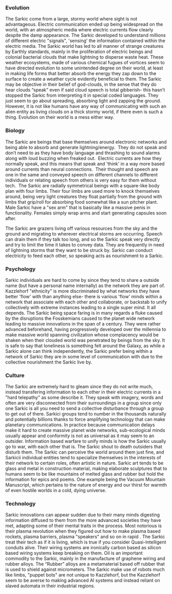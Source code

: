 
### Evolution 

The Sarkic come from a large, stormy world where sight is not advantageous.  Electric communication ended up being widespread on the world, with an atmospheric media where electric currents flow clearly despite the damp appearance.  The Sarkic developed to understand millions of different electric "signals", 'sensing' the information contained within the electric media.  The Sarkic world has led to all manner of strange creatures by Earthly standards, mainly in the proliferation of electric beings and colonial bacterial clouds that make lightning to disperse waste heat.  These weather ecosystems, made of various chemical fugues of vortices seem to have directed evolution to some unintended degree on their world, at least in making life forms that better absorb the energy they zap down to the surface to create a weather cycle evidently beneficial to them.  The Sarkic may be objective in their belief of god-clouds, in the sense that they do hear clouds “speak” even if said cloud speech is total gibberish- this hasn’t stopped the Sarkic from interpreting it in special coded languages.  They just seem to go about spreading, absorbing light and zapping the ground.  However, it is not like humans have any way of communicating with such an alien entity as living clouds on a thick stormy world, if there even is such a thing.  Evolution on their world is a mess either way.

### Biology

The Sarkic are beings that base themselves around electronic networks and being able to absorb and generate lightning/energy.  They do not speak and don’t need to as they have body language and thrashing to sound alarms along with loud buzzing when freaked out.  Electric currents are how they normally speak, and this means that speak and 'think' in a way more based around currents than neural connections.  Their thought and speech are one in the same and conveyed speech on different channels to different individuals or relating speech from others is very easy for them without tech.  The Sarkic are radially symmetrical beings with a square-like body plan with four limbs.  Their four limbs are used more to knock themselves around, being very light creatures they float partially from the ground with limbs that grip/roll for absorbing food somewhat like a sun pitcher plant.  Male Sarkic have a "sex arm" that is basically like a massive penis in functionality.  Females simply wrap arms and start generating capsules soon after.

The Sarkic are grazers living off various resources from the sky and the ground and migrating to wherever electrical storms are occurring.  Speech can drain them if they talk too long, and so the Sarkic speak very directly and try to limit the time it takes to convey data.  They are frequently in need of lightning storms that they want to be struck by.  Sarkic can conduct electricity to feed each other, so speaking acts as nourishment to a Sarkic.  

### Psychology

Sarkic individuals are hard to come by since they tend to share a outside name (but have a personal name internally) as the network they are part of.  Kazzlehorf "ethnicity" is more discriminated by what networks they have better 'flow' with than anything else- there is various 'flow' minds within a network that associate with each other and collaborate, or backstab to unify collectively with extreme instances leading to a single super mind.  It all depends.  The Sarkic being space faring is in many regards a fluke caused by the disruptions the Fosskemians caused to the planet wide network leading to massive innovations in the span of a century.  They were rather advanced beforehand, having progressively developed over the millennia to make massive world spanning civilization whose complacency would be shaken when their clouded world was penetrated by beings from the sky. It is safe to say that loneliness is something felt around the Galaxy, as while a Sarkic alone can think independently, the Sarkic prefer being within a network of Sarkic they are in some level of communication with due to the collective nourishment the Sarkic live by.

### Culture

The Sarkic are extremely hard to gleam since they do not write much, instead transfering information to each other in their electric currents in a "hard telepathy" as some describe it.  They speak with imagery, words and often are very disconnected from their surroundings in a group since only one Sarkic is all you need to send a collective disturbance through a group to get out of there.  Sarkici groups tend to number in the thousands naturally and potentially billions thanks to force amplifying technology that can make planetary communications.  In practice because communication delays make it hard to create massive planet wide networks, sub-ecological minds usually appear and conformity is not as universal as it may seem to an outsider.  Information based warfare to unify minds is how the Sarkic usually go to war, with each other that is.  The Sarkic shout to death outsiders that disturb them.  The Sarkic can perceive the world around them just fine, and Sarkicii individual entities tend to specialize themselves in the interests of their network to certain roles, often artistic in nature.  Sarkic art tends to be glass and metal in construction material, making elaborate sculptures that to humans seem to be like mountains of melted glass and rubber but hold the information for epics and poems.  One example being the Vacuum Mountain Manuscript, which pertains to the nature of energy and our thirst for warmth of even hostile worlds in a cold, dying universe.

### Technology

Sarkic innovations can appear sudden due to their many minds digesting information diffused to them from the more advanced societies they have met, adapting some of their mental traits in the process.  Most notorious is their plasma revolution when they figured out how to make plasma based rockets, plasma barriers, plasma "speakers" and so on in rapid .  The Sarkic treat their tech as if it is living, which is true if you consider Quasi-Intelligent conduits alive.  Their wiring systems are ironically carbon based as silicon based wiring systems keep breaking on them.  Oil is an important commodity to the Sarkic, mainly in the manufacture of graphene wiring and rubber alloys.  The “Rubber” alloys are a metamaterial based off rubber that is used to shield against micrometers. The Sarkic make use of robots much like limbs, "puppet bots" are not unique to Kazzlehorf, but the Kazzlehorf seem to be averse to making advanced AI systems and instead reliant on slaved automata in their industrial regions.   
